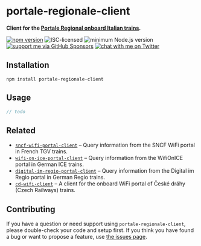 # portale-regionale-client

**Client for the [Portale Regional onboard Italian trains](#todo).**

[![npm version](https://img.shields.io/npm/v/portale-regionale-client.svg)](https://www.npmjs.com/package/portale-regionale-client)
![ISC-licensed](https://img.shields.io/github/license/derhuerst/portale-regionale-client.svg)
![minimum Node.js version](https://img.shields.io/node/v/portale-regionale-client.svg)
[![support me via GitHub Sponsors](https://img.shields.io/badge/support%20me-donate-fa7664.svg)](https://github.com/sponsors/derhuerst)
[![chat with me on Twitter](https://img.shields.io/badge/chat%20with%20me-on%20Twitter-1da1f2.svg)](https://twitter.com/derhuerst)


## Installation

```shell
npm install portale-regionale-client
```


## Usage

```js
// todo
```

## Related

- [`sncf-wifi-portal-client`](https://github.com/derhuerst/sncf-wifi-portal-client) – Query information from the SNCF WiFi portal in French TGV trains.
- [`wifi-on-ice-portal-client`](https://github.com/derhuerst/wifi-on-ice-portal-client) – Query information from the WifiOnICE portal in German ICE trains.
- [`digital-im-regio-portal-client`](https://github.com/derhuerst/digital-im-regio-portal-client) – Query information from the Digital im Regio portal in German Regio trains.
- [`cd-wifi-client`](https://github.com/derhuerst/cd-wifi-client) – A client for the onboard WiFi portal of České dráhy (Czech Railways) trains.


## Contributing

If you have a question or need support using `portale-regionale-client`, please double-check your code and setup first. If you think you have found a bug or want to propose a feature, use [the issues page](https://github.com/derhuerst/portale-regionale-client/issues).
